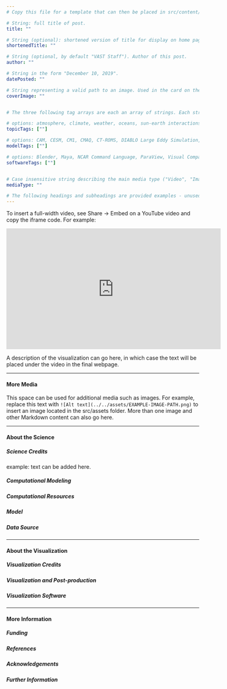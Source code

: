 ```yaml
---
# Copy this file for a template that can then be placed in src/content/visualizations. The name of this file will be used as the URL for the post.

# String: full title of post.
title: ""

# String (optional): shortened version of title for display on home page in card.
shortenedTitle: ""

# String (optional, by default "VAST Staff"). Author of this post.
author: ""

# String in the form "December 10, 2019".
datePosted: "" 

# String representing a valid path to an image. Used in the card on the main page. Likely to be in the form "/src/assets/..." for images located in src/assets.
coverImage: ""


# The three following tag arrays are each an array of strings. Each string (case insensitive) represents a filter from the front page. Tags that do not correspond to a current filter will be ignored for filtering.

# options: atmosphere, climate, weather, oceans, sun-earth interactions, fire dynamics, solid earth, recent publications, experimental technologies
topicTags: [""]

# options: CAM, CESM, CM1, CMAQ, CT-ROMS, DIABLO Large Eddy Simulation, HRRR, HWRF, MPAS, SIMA, WACCM, WRF
modelTags: [""]

# options: Blender, Maya, NCAR Command Language, ParaView, Visual Comparator, VAPOR
softwareTags: [""]


# Case insensitive string describing the main media type ("Video", "Image", "App", etc). This is displayed in the post heading as a small tag above the title.
mediaType: ""

# The following headings and subheadings are provided examples - unused ones can be deleted. All Markdown content below will be rendered in the frontend.
---
```


To insert a full-width video, see Share -> Embed on a YouTube video and copy the iframe code. For example: 

<iframe width="560" height="315" src="https://www.youtube.com/embed/EXAMPLE-URL" title="YouTube video player" frameborder="0" allow="accelerometer; autoplay; clipboard-write; encrypted-media; gyroscope; picture-in-picture; web-share" referrerpolicy="strict-origin-when-cross-origin" allowfullscreen></iframe>

A description of the visualization can go here, in which case the text will be placed under the video in the final webpage. 

___

#### More Media

This space can be used for additional media such as images. For example, replace this text with `![Alt text](../../assets/EXAMPLE-IMAGE-PATH.png)` to insert an image located in the src/assets folder. More than one image and other Markdown content can also go here.

___

#### About the Science

##### Science Credits

example: text can be added here.

##### Computational Modeling



##### Computational Resources



##### Model



##### Data Source



___

#### About the Visualization

##### Visualization Credits



##### Visualization and Post-production



##### Visualization Software



___

#### More Information

##### Funding



##### References



##### Acknowledgements



##### Further Information

